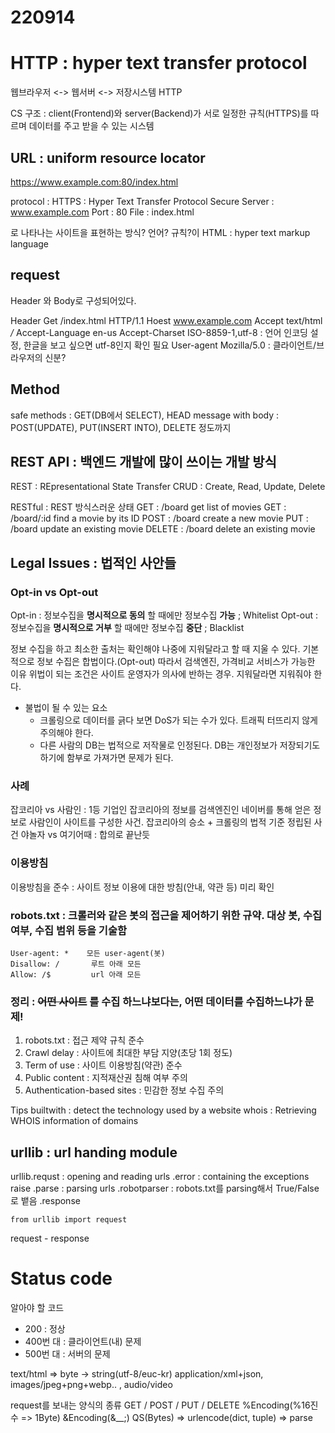 # 220914
# HTTP : hyper text transfer protocol

웹브라우저 <-> 웹서버 <-> 저장시스템
         HTTP


CS 구조 : client(Frontend)와 server(Backend)가 서로 일정한 규칙(HTTPS)를 따르며 데이터를 주고 받을 수 있는 시스템

## URL : uniform resource locator
https://www.example.com:80/index.html

protocol : HTTPS : Hyper Text Transfer Protocol Secure
Server : www.example.com
Port : 80
File : index.html

로 나타나는 사이트을 표현하는 방식? 언어? 규칙?이 HTML : hyper text markup language

## request
Header 와 Body로 구성되어있다.

Header
    Get /index.html  HTTP/1.1
    Hoest www.example.com
    Accept text/html */*
    Accept-Language en-us
    Accept-Charset ISO-8859-1,utf-8 : 언어 인코딩 설정, 한글을 보고 싶으면 utf-8인지 확인 필요
    User-agent  Mozilla/5.0 : 클라이언트/브라우저의 신분?

## Method
safe methods : GET(DB에서 SELECT), HEAD
message with body : POST(UPDATE), PUT(INSERT INTO), DELETE 정도까지

## REST API : 백엔드 개발에 많이 쓰이는 개발 방식
REST : REpresentational State Transfer
CRUD : Create, Read, Update, Delete

RESTful : REST 방식스러운 상태
GET : /board       get list of movies
GET : /board/:id   find a movie by its ID
POST : /board      create a new movie
PUT : /board       update an existing movie
DELETE : /board    delete an existing movie

## Legal Issues : 법적인 사안들
### Opt-in vs Opt-out
Opt-in : 정보수집을 __명시적으로 동의__ 할 때에만 정보수집 __가능__ ; Whitelist
Opt-out : 정보수집을 __명시적으로 거부__ 할 때에만 정보수집 __중단__ ; Blacklist

정보 수집을 하고 최소한 출처는 확인해야 나중에 지워달라고 할 때 지울 수 있다.
기본적으로 정보 수집은 합법이다.(Opt-out) 따라서 검색엔진, 가격비교 서비스가 가능한 이유
위법이 되는 조건은 사이트 운영자가 의사에 반하는 경우. 지워달라면 지워줘야 한다.

- 불법이 될 수 있는 요소 
  - 크롤링으로 데이터를 긁다 보면 DoS가 되는 수가 있다. 트래픽 터뜨리지 않게 주의해야 한다.
  - 다른 사람의 DB는 법적으로 저작물로 인정된다. DB는 개인정보가 저장되기도 하기에 함부로 가져가면 문제가 된다.

### 사례
잡코리아 vs 사람인 : 1등 기업인 잡코리아의 정보를 검색엔진인 네이버를 통해 얻은 정보로 사람인이 사이트를 구성한 사건. 
잡코리아의 승소 + 크롤링의 법적 기준 정립된 사건 
야놀자 vs 여기어때 : 합의로 끝난듯

### 이용방침
이용방침을 준수 : 사이트 정보 이용에 대한 방침(안내, 약관 등) 미리 확인


### robots.txt : 크롤러와 같은 봇의 접근을 제어하기 위한 규약. 대상 봇, 수집 여부, 수집 범위 등을 기술함
```
User-agent: *    모든 user-agent(봇)
Disallow: /       루트 아래 모든
Allow: /$         url 아래 모든 
```

### 정리 : ~~어떤 사이트~~ 를 수집 하느냐보다는, 어떤 데이터를 수집하느냐가 문제!
1. robots.txt : 접근 제약 규칙 준수
2. Crawl delay :  사이트에 최대한 부담 지양(초당 1회 정도)
3. Term of use : 사이트 이용방침(약관) 준수
4. Public content : 지적재산권 침해 여부 주의
5. Authentication-based sites : 민감한 정보 수집 주의

Tips
builtwith : detect the technology used by a website
whois : Retrieving WHOIS information of domains

## urllib : url handing module
urllib.requst   : opening and reading urls
.error          : containing the exceptions raise 
.parse          : parsing urls
.robotparser    : robots.txt를 parsing해서 True/False로 뱉음
.response
```
from urllib import request
```
request - response
# Status code
알아야 할 코드 
- 200 : 정상
- 400번 대 : 클라이언트(내) 문제
- 500번 대 : 서버의 문제

text/html => byte -> string(utf-8/euc-kr)
application/xml+json, images/jpeg+png+webp.. , audio/video

request를 보내는 양식의 종류
GET / POST / PUT / DELETE
%Encoding(%16진수 => 1Byte)
&Encoding(&__;)
QS(Bytes) => urlencode(dict, tuple) => parse
